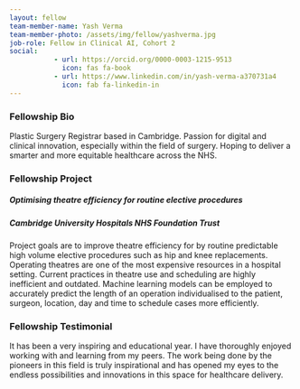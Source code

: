 ```yaml
---
layout: fellow
team-member-name: Yash Verma
team-member-photo: /assets/img/fellow/yashverma.jpg
job-role: Fellow in Clinical AI, Cohort 2
social:
           - url: https://orcid.org/0000-0003-1215-9513
             icon: fas fa-book
           - url: https://www.linkedin.com/in/yash-verma-a370731a4
             icon: fab fa-linkedin-in
---
```


### Fellowship Bio
Plastic Surgery Registrar based in Cambridge. Passion for digital and clinical innovation, especially within the field of surgery. Hoping to deliver a smarter and more equitable healthcare across the NHS. 


### Fellowship Project
##### _Optimising theatre efficiency for routine elective procedures_
##### Cambridge University Hospitals NHS Foundation Trust

Project goals are to improve theatre efficiency for by routine predictable high volume elective procedures such as hip and knee replacements. Operating theatres are one of the most expensive resources in a hospital setting. Current practices in theatre use and scheduling are highly inefficient and outdated. Machine learning models can be employed to accurately predict the length of an operation individualised to the patient, surgeon, location, day and time to schedule cases more efficiently. 

### Fellowship Testimonial
It has been a very inspiring and educational year. I have thoroughly enjoyed working with and learning from my peers. The work being done by the pioneers in this field is truly inspirational and has opened my eyes to the endless possibilities and innovations in this space for healthcare delivery. 

